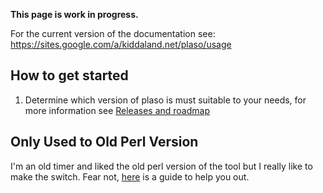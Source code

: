 **This page is work in progress.**

For the current version of the documentation see: https://sites.google.com/a/kiddaland.net/plaso/usage

## How to get started

1. Determine which version of plaso is must suitable to your needs, for more information see [Releases and roadmap](https://github.com/log2timeline/plaso/wiki/Releases-and-roadmap)

## Only Used to Old Perl Version

I'm an old timer and liked the old perl version of the tool but I really like to make the switch. Fear not, [here](https://github.com/log2timeline/plaso/wiki/Upgrading-From-0.x-Branch) is a guide to help you out.

